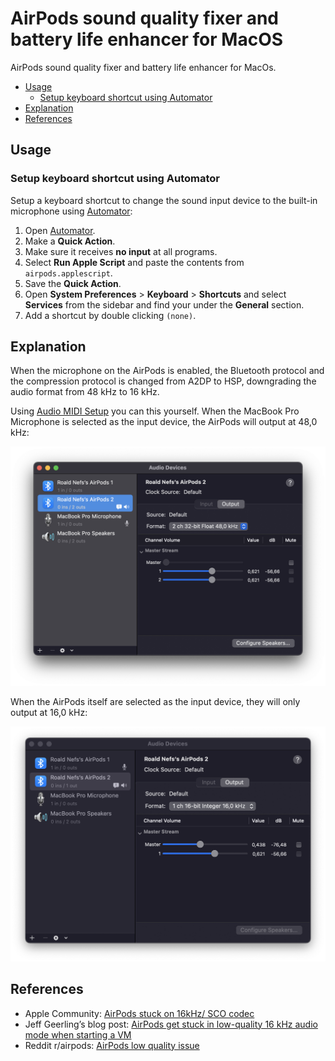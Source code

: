 # AirPods sound quality fixer and battery life enhancer for MacOS

AirPods sound quality fixer and battery life enhancer for MacOs.

- [Usage](#usage)
    - [Setup keyboard shortcut using Automator](#setup-keyboard-shortcut-using-automator)
- [Explanation](#explanation)
- [References](#references)
## Usage

### Setup keyboard shortcut using Automator

Setup a keyboard shortcut to change the sound input device to the built-in microphone using [Automator](https://support.apple.com/en-gb/guide/automator/welcome/mac):

1. Open [Automator](https://support.apple.com/en-gb/guide/automator/welcome/mac).
1. Make a **Quick Action**.
1. Make sure it receives **no input** at all programs.
1. Select **Run Apple Script** and paste the contents from `airpods.applescript`.
1. Save the **Quick Action**.
1. Open **System Preferences** > **Keyboard** > **Shortcuts** and select **Services** from the sidebar and find your under the **General** section.
1. Add a shortcut by double clicking `(none)`.

## Explanation

When the microphone on the AirPods is enabled, the Bluetooth protocol and the compression protocol is changed from A2DP to HSP, downgrading the audio format from 48 kHz to 16 kHz.

Using  [Audio MIDI Setup](https://support.apple.com/en-gb/guide/audio-midi-setup/welcome/mac) you can this yourself. When the MacBook Pro Microphone is selected as the input device, the AirPods will output at 48,0 kHz:

![AirPods output at 48,0 kHz](screenshots/screenshot_48khz.png)

When the AirPods itself are selected as the input device, they will only output at 16,0 kHz:

![AirPods output at 16,0 kHz](screenshots/screenshot_16khz.png)

## References

- Apple Community: [AirPods stuck on 16kHz/ SCO codec](https://discussions.apple.com/thread/251360777?answerId=252681287022#252681287022)
- Jeff Geerling’s blog post: [AirPods get stuck in low-quality 16 kHz audio mode when starting a VM](https://www.jeffgeerling.com/blog/2018/airpods-get-stuck-low-quality-16-khz-audio-mode-when-starting-vm)
- Reddit r/airpods: [AirPods low quality issue](https://www.reddit.com/r/airpods/comments/6jqqu4/airpods_low_quality_issue/)
